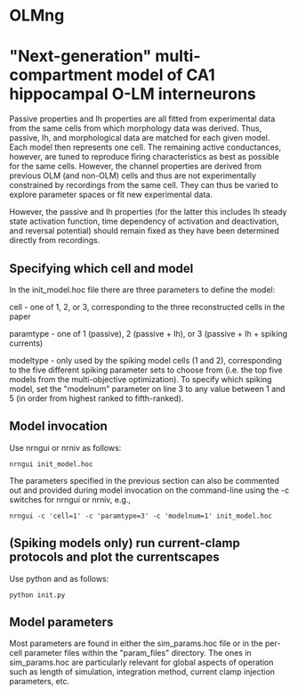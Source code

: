 # OLMng
"Next-generation" multi-compartment model of CA1 hippocampal O-LM interneurons
==============================================================================

Passive properties and Ih properties are all fitted from experimental data from
the same cells from which morphology data was derived. Thus, passive, Ih, and
morphological data are matched for each given model. Each model then represents
one cell. The remaining active conductances, however, are tuned to reproduce
firing characteristics as best as possible for the same cells. However, the
channel properties are derived from previous OLM (and non-OLM) cells and thus
are not experimentally constrained by recordings from the same cell. They can
thus be varied to explore parameter spaces or fit new experimental data. 

However, the passive and Ih properties (for the latter this includes Ih steady
state activation function, time dependency of activation and deactivation, and
reversal potential) should remain fixed as they have been determined directly
from recordings.

Specifying which cell and model
-------------------------------
In the init_model.hoc file there are three parameters to define the model:

cell - one of 1, 2, or 3, corresponding to the three reconstructed cells in the
    paper

paramtype - one of 1 (passive), 2 (passive + Ih), or 3 (passive + Ih + spiking
    currents)

modeltype - only used by the spiking model cells (1 and 2), corresponding to
    the five different spiking parameter sets to choose from (i.e. the top
    five models from the multi-objective optimization). To specify which 
    spiking model, set the "modelnum" parameter on line 3 to any value between
    1 and 5 (in order from highest ranked to fifth-ranked).

Model invocation
----------------
Use nrngui or nrniv as follows:

    nrngui init_model.hoc

The parameters specified in the previous section can also be commented out and
provided during model invocation on the command-line using the -c switches for
nrngui or nrniv, e.g.,

    nrngui -c 'cell=1' -c 'paramtype=3' -c 'modelnum=1' init_model.hoc

(Spiking models only) run current-clamp protocols and plot the currentscapes
----------------------------------------------------------------------------
Use python and as follows:

    python init.py

Model parameters
----------------
Most parameters are found in either the sim_params.hoc file or in the 
per-cell parameter files within the "param_files" directory. The ones in
sim_params.hoc are particularly relevant for global aspects of operation
such as length of simulation, integration method, current clamp injection
parameters, etc. 
